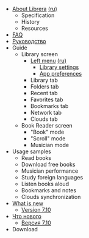 * [About Librera](/wiki/about#en) [(ru)](/wiki/about#ru)
    * Specification
    * History
    * Resources
 * [FAQ](/wiki/faq)
 * [Руководство](/wiki/guide-ru)
* Guide
    * Library screen
        * [Left menu](/wiki/left-menu#en) [(ru)](/wiki/left-menu#ru)
            * [Library settings](/wiki/left-menu/library-settings#en)
            * [App preferences](/wiki/left-menu/app-preferences#en)
        * Library tab
        * Folders tab
        * Recent tab
        * Favorites tab
        * Bookmarks tab
        * Network tab
        * Clouds tab
    * Book Reader screen
        * "Book" mode
        * "Scroll" mode
        * Musician mode
* Usage samples
    * Read books
    * Download free books
    * Musician performance
    * Study foreign languages
    * Listen books aloud
    * Bookmarks and notes
    *  Clouds synchronization
* [What is new](/wiki/what-is-new/)
	* [Version 7.10](/wiki/what-is-new/7.10/en-version-7.10)
* [Что нового](/wiki/what-is-new/)
	* [Версия 7.10](/wiki/what-is-new/7.10/ru-version-7.10)
* Download
